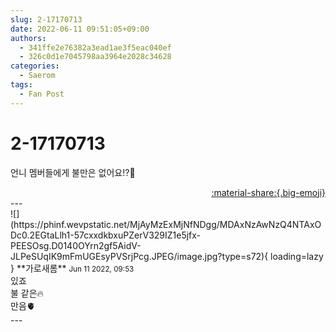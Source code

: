 ```yaml
---
slug: 2-17170713
date: 2022-06-11 09:51:05+09:00
authors:
  - 341ffe2e76382a3ead1ae3f5eac040ef
  - 326c0d1e7045798aa3964e2028c34628
categories:
  - Saerom
tags:
  - Fan Post
---
```


# 2-17170713

<div class="post-container" markdown="1">
<div class="content-container md-sidebar__scrollwrap" markdown="1">

언니 멤버들에게 불만은 없어요!?🤔

</div>
</div>

<div style="text-align: right;" markdown="1">
<a href="https://weverse.io/fromis9/fanpost/2-17170713" style="text-align: right;">:material-share:{.big-emoji}</a>
</div>
---

<div class="comments-container md-sidebar__scrollwrap" markdown="1">
<div class="comment" markdown="1">
<div class='id-container' markdown="1">
![](https://phinf.wevpstatic.net/MjAyMzExMjNfNDgg/MDAxNzAwNzQ4NTAxODc0.2EGtaLlh1-57cxxdkbxuPZerV329IZ1e5jfx-PEESOsg.D0140OYrn2gf5AidV-JLPeSUqIK9mFmUGEsyPVSrjPcg.JPEG/image.jpg?type=s72){ loading=lazy }
**<span class="artist">가로새롬</span>** <small>Jun 11 2022, 09:53</small><br>
</div>
<div class='comment-body' markdown="1">
있죠 <br>불 같은🔥<br>만음🫀
</div>
</div>
</div>
---
